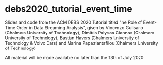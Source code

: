 # debs2020_tutorial_event_time
Slides and code from the ACM DEBS 2020 Tutorial titled "he Role of Event-Time Order in Data Streaming Analysis", given by Vincenzo Gulisano (Chalmers University of Technology), Dimitris Palyvos-Giannas (Chalmers University of Technology), Bastian Havers (Chalmers University of Technology &amp; Volvo Cars) and Marina Papatriantafilou (Chalmers University of Technology)

All material will be made available no later than the 13th of July 2020
